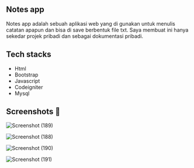 ## Notes app

Notes app adalah sebuah aplikasi web yang di gunakan untuk menulis catatan apapun dan bisa di save berbentuk file txt. Saya membuat ini hanya sekedar projek pribadi dan sebagai dokumentasi pribadi.

## Tech stacks
- Html
- Bootstrap
- Javascript
- Codeigniter
- Mysql


## Screenshots 📸

![Screenshot (189)](https://user-images.githubusercontent.com/83481679/198420118-a9cb883f-e56a-4c22-962e-a16a3c11573c.png)

![Screenshot (188)](https://user-images.githubusercontent.com/83481679/198420132-db9da31e-45ad-49d8-a6e4-a4f202d4f652.png)

![Screenshot (190)](https://user-images.githubusercontent.com/83481679/198420141-d23f0869-307e-47d2-987a-0b57c6443038.png)

![Screenshot (191)](https://user-images.githubusercontent.com/83481679/198420147-74227f29-b814-4c51-bbc0-5931f0df35f0.png)
